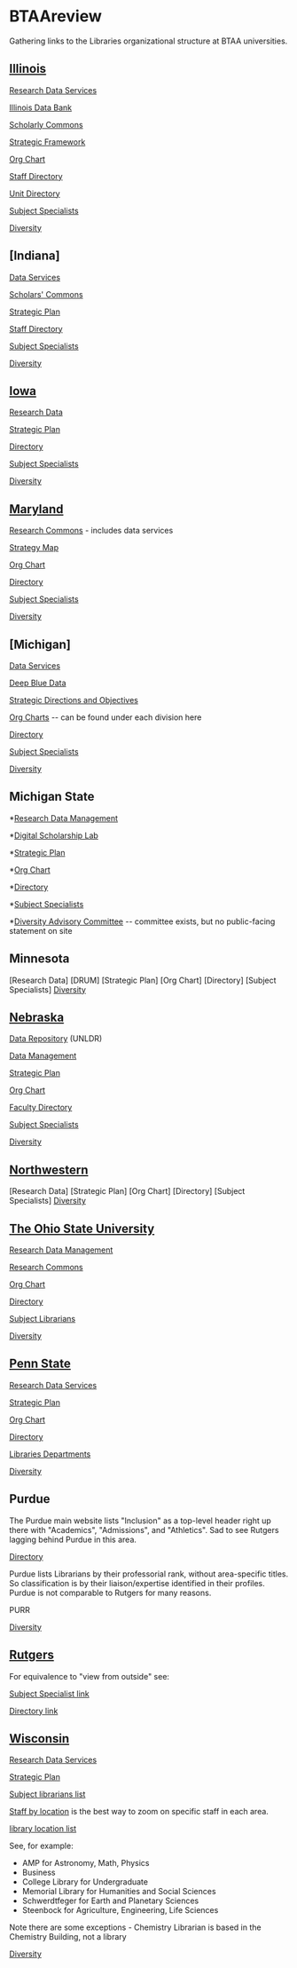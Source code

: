 # BTAAreview
Gathering links to the Libraries organizational structure at BTAA universities.

## [Illinois](https://www.library.illinois.edu)

[Research Data Services](https://www.library.illinois.edu/rds/)

[Illinois Data Bank](https://databank.illinois.edu)

[Scholarly Commons](https://www.library.illinois.edu/sc/)

[Strategic Framework](https://www.library.illinois.edu/geninfo/libraryinit/strategic-framework-2019/)

[Org Chart](https://www.library.illinois.edu/staff/administration/orgchart/)

[Staff Directory](https://www.library.illinois.edu/geninfo/staff-directory/)

[Unit Directory](https://www.library.illinois.edu/geninfo/unit-directory/)

[Subject Specialists](https://www.library.illinois.edu/geninfo/subject-specialists)

[Diversity](https://www.library.illinois.edu/geninfo/diversity/)

## [Indiana]

[Data Services](https://libraries.indiana.edu/data-services)

[Scholars' Commons](https://libraries.indiana.edu/scholars-commons)

[Strategic Plan](http://libraries.indiana.edu/strategicplan)

[Staff Directory](https://libraries.indiana.edu/staff)

[Subject Specialists](https://libraries.indiana.edu/specialists)

[Diversity](https://libraries.indiana.edu/libraries-diversity-resources)

## [Iowa](https://www.lib.uiowa.edu)

[Research Data](https://www.lib.uiowa.edu/data/)

[Strategic Plan](http://www.lib.uiowa.edu/about/strategic-plan-2020-2024/)

[Directory](https://www.lib.uiowa.edu/people/)

[Subject Specialists](https://www.lib.uiowa.edu/people/find-your-librarian/)

[Diversity](https://www.lib.uiowa.edu/about/diversity-equity-inclusion/)

## [Maryland](https://www.lib.umd.edu)

[Research Commons](https://www.lib.umd.edu/rc) - includes data services

[Strategy Map](https://www.lib.umd.edu/about/deans-office/strategy-map)

[Org Chart](https://www.lib.umd.edu/binaries/content/assets/public/about/libraries-org-chart_admin_aug2021.pdf)

[Directory](https://www.lib.umd.edu/directory)

[Subject Specialists](https://www.lib.umd.edu/directory/specialists/librarian)

[Diversity](https://www.lib.umd.edu/about/diversity/home)

## [Michigan]

[Data Services](https://lib.umich.edu/research-and-scholarship/data-services)

[Deep Blue Data](https://deepblue.lib.umich.edu/data)

[Strategic Directions and Objectives](https://lib.umich.edu/about-us/about-library/strategic-directions-and-objectives)

[Org Charts](https://lib.umich.edu/about-us/our-divisions-and-departments) -- can be found under each division here

[Directory](https://lib.umich.edu/about-us/staff-directory)

[Subject Specialists](https://lib.umich.edu/research-and-scholarship/help-research/find-specialist)

[Diversity](https://lib.umich.edu/about-us/about-library/diversity-equity-inclusion-and-accessibility)

## Michigan State

*[Research Data Management](https://lib.msu.edu/rdmg/)

*[Digital Scholarship Lab](https://lib.msu.edu/dslab/)

*[Strategic Plan](https://lib.msu.edu/strategic-plan)

*[Org Chart](https://lib.msu.edu/orgchart/)

*[Directory](https://lib.msu.edu/contact/libstaff)

*[Subject Specialists](https://lib.msu.edu/contact/subjectlibrarian/)

*[Diversity Advisory Committee](https://lib.msu.edu/about/diversity-committee/) -- committee exists, but no public-facing statement on site

## Minnesota
[Research Data]
[DRUM]
[Strategic Plan]
[Org Chart]
[Directory]
[Subject Specialists]
[Diversity]()

## [Nebraska](https://libraries.unl.edu)

[Data Repository](https://dataregistry.unl.edu) (UNLDR)

[Data Management](https://libraries.unl.edu/research-data-management)

[Strategic Plan](https://libraries.unl.edu/libraries-strategic-plan)

[Org Chart](https://libraries.unl.edu/organizational-chart)

[Faculty Directory](https://libraries.unl.edu/faculty-staff-directory)

[Subject Specialists](https://unl.libguides.com/find_your_librarian)

[Diversity](https://libraries.unl.edu/diversity)

## [Northwestern](https://www.library.northwestern.edu)
[Research Data]
[Strategic Plan]
[Org Chart]
[Directory]
[Subject Specialists]
[Diversity]()

## [The Ohio State University](https://library.osu.edu)

[Research Data Management](https://library.osu.edu/researchcommons/help/managing-data)

[Research Commons](https://library.osu.edu/researchcommons/)

[Org Chart](https://library.osu.edu/sites/default/files/2021-09/OSULOrgChart_full.pdf)

[Directory](https://library.osu.edu/directory)

[Subject Librarians](https://library.osu.edu/subject-librarians)

[Diversity](https://library.osu.edu/equity-diversity-inclusion)

## [Penn State](https://libraries.psu.edu/)

[Research Data Services](https://libraries.psu.edu/research/research-data-services)

[Strategic Plan](https://libraries.psu.edu/about/university-libraries-strategic-plan)

[Org Chart](https://libraries.psu.edu/sites/default/files/2021/03/01/org-chart_030121.pdf)

[Directory](https://libraries.psu.edu/directory/)

[Libraries Departments](https://libraries.psu.edu/about/libraries)

[Diversity](https://libraries.psu.edu/about/diversity)

## Purdue

The Purdue main website lists "Inclusion" as a top-level header right up there with "Academics", "Admissions", and "Athletics".  Sad to see Rutgers lagging behind Purdue in this area.

[Directory](https://www.lib.purdue.edu/directory)

Purdue lists Librarians by their professorial rank, without area-specific titles.  So classification is by their liaison/expertise identified in their profiles.  Purdue is not comparable to Rutgers for many reasons.

PURR

[Diversity]()


## [Rutgers](https://libraries.rutgers.edu)

For equivalence to "view from outside" see:

[Subject Specialist link](https://www.libraries.rutgers.edu/new-brunswick/teaching-research-help/subject-help-new-brunswick)

[Directory link](https://www.libraries.rutgers.edu/directory)

## [Wisconsin](https://www.library.wisc.edu)

[Research Data Services](https://researchdata.wisc.edu)

[Strategic Plan](https://www.library.wisc.edu/about/administration/strategic-plan/)

[Subject librarians list](https://www.library.wisc.edu/research-support/subject-librarians/)

[Staff by location](https://www.library.wisc.edu/about/directory/staff-by-location/#0) is the best way to zoom on specific staff in each area.

[library location list](https://www.library.wisc.edu/locations/#)

See, for example:
* AMP for Astronomy, Math, Physics
* Business
* College Library for Undergraduate
* Memorial Library for Humanities and Social Sciences
* Schwerdtfeger for Earth and Planetary Sciences
* Steenbock for Agriculture, Engineering, Life Sciences

Note there are some exceptions - Chemistry Librarian is based in the Chemistry Building, not a library

[Diversity](https://www.library.wisc.edu/diversity/)

